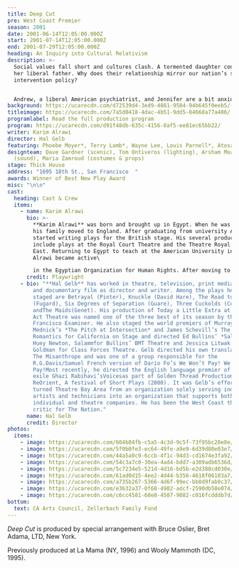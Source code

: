 ```yaml
---
title: Deep Cut
pre: West Coast Premier
season: 2001
date: 2001-06-14T12:05:00.000Z
start: 2001-07-14T12:05:00.000Z
end: 2001-07-29T12:05:00.000Z
heading: An Inquiry into Cultural Relativism
description: >-
  Social values fall short and cultures clash. A tormented daughter confronts
  her liberal father. Why does their relationship mirror our nation’s selective
  intervention policy?


  Andrew, a liberal American psychiatrist, and Jennifer are a bit anxious about announcing their engagement to Farah, Andrew’s estranged daughter from his first marriage to an Egyptian woman, Nadia who passed away several years ago. Farah is frustrated in an unhappy marriage and has recently learned through therapy that she was circumcised at the age of eight. Farah is shocked by the discovery that her father consented to her circumcision. When she asks why he did nothing to stop it, Andrew explains that it was out of respect for her mother’s culture. As someone who is intensely aware of the horrors that have resulted when one culture imposes its will on another, Andrew firmly believes that it would have been wrong of him to impose his own beliefs on the traditional practices of his wife’s culture. A wider context is brought to bear on the stormy conflict by a young Chinese surgeon and patient of the psychiatrist’s who was tortured during the events at Tiananman Square.
background: https://ucarecdn.com/d72539d4-3ed9-4881-9504-94b645f0eeb5/-/crop/1963x1160/0,0/-/preview/
titleimage: https://ucarecdn.com/7a5d0418-4dac-4b51-9dd5-84668a77a486/
programlabel: Read the full production program
program: https://ucarecdn.com/d91f48db-635c-4156-8af5-ee81ec65bb22/
writer: Karim Alrawi
director: Hal Gelb
featuring: Phoebe Moyer*, Terry Lamb*, Wayne Lee, Louis Parnell*, Atosa Babaoff
designteam: Dave Gardner (scenic), Tom Ontiveros (lighting), Arsham Moadabian
  (sound), Maria Zamroud (costumes & props)
stage: Thick House
address: "1695 18th St., San Francisco  "
awards: Winner of Best New Play Award
misc: "\n\n"
cast:
  heading: Cast & Crew
  items:
    - name: Karim Alrawi
      bio: >-
        **Karim Alrawi** was born and brought up in Egypt. When he was thirteen
        his family moved to England. After graduating from university Alrawi
        started writing plays for the British stage. His several productions
        include plays at the Royal Court Theatre and the Theatre Royal Stratford
        East. Returning to Egypt to teach at the American University in Cairo
        Alrawi became active\

        in the Egyptian Organization for Human Rights. After moving to North America seven years ago Alrawi has had productions at a number of theatres in Canada and the US including Killing Time and Chagall’s Arabian Nights, produced at Meadow Brook Theatre where he previously served as literary manager. Several of his plays have won major national and international awards including The John Whiting, The USA Today, and the Canadian Theatres' National Playwriting Awards. Currently Alrawi is the editor of Arabica, a bimonthly magazine for and about the Arab community. His children’s story The Girl Who Lost Her Smile was recently published.
      credit: Playwright
    - bio: "**Hal Gelb** has worked in theatre, television, print media, multimedia
        and documentary film as director and writer. Among the plays he has
        staged are Betrayal (Pinter), Knuckle (David Hare), The Road to Mecca
        (Fugard), Six Degrees of Separation (Guare), Three Cuckolds (Comedia)
        andThe Maids(Genet). His production of Today a Little Extra at the One
        Act Theatre was named one of the three best of its season by the San
        Francisco Examiner. He also staged the world premiers of Murray
        Mednick’s *The Pitch at Intersection* and James Schevill’s The Last
        Romantics for California on Stage and directed Ed Bullins’ *Salaam*,
        Huey Newton, Salammfor Bullins’ BMT Theatre and Jessica Litwak’s Emma
        Goldman for Class Forces Theatre. Gelb directed his own translation of
        The Misanthrope and was one of a group responsible for the
        R.G.Davis/Samuel French version of Dario Fo’s We Won’t Pay! We Won’t
        Pay!Most recently, he directed the English language premier of Iranian
        exile Ghazi Rabihavi’sVoicesas part of Golden Thread Productions’
        ReOrient, A festival of Short Plays (2000). It was Gelb’s efforts that
        turned Theatre Bay Area from an organization solely serving individual
        artists and technicians into an organization that supports both
        individual and theatre companies. He has been the West Coast theatre
        critic for The Nation."
      name: Hal Gelb
      credit: Director
photos:
  items:
    - image: https://ucarecdn.com/604b84fb-c5a5-4c3d-9c5f-73f95bc28e8e/
    - image: https://ucarecdn.com/5f0b0fe3-ec64-49fe-a9e9-6d39d80e03e7/
    - image: https://ucarecdn.com/44a5a0c9-6ccb-4f1c-94d3-cd1674e3fa92/
    - image: https://ucarecdn.com/54c3a7c0-30ea-4ad4-bdd7-a309adb6536d/
    - image: https://ucarecdn.com/5c7234e5-521d-4d16-bd5b-e2d388cd030e/
    - image: https://ucarecdn.com/61ad0d15-4ee2-4d44-b356-4618f06103a7/
    - image: https://ucarecdn.com/a735b267-5366-4d6f-99ec-bb8d9fab0c37/
    - image: https://ucarecdn.com/e3632a37-0f68-4902-adcf-2590db58e074/
    - image: https://ucarecdn.com/c6cc4581-60e8-4507-9082-c016fcdddb7d/
bottom:
  text: CA Arts Council, Zellerbach Family Fund
---
```

*Deep Cut* is produced by special arrangement with Bruce Oslier, Bret Adama, LTD, New York. 

Previously produced at La Mama (NY, 1996) and Wooly Mammoth (DC, 1995).